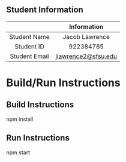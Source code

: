## Student Information

|               | Information        |
|:-------------:|:-------------:     |
| Student Name  | Jacob Lawrence     |
| Student ID    | 922384785          |
| Student Email | jlawrence2@sfsu.edu|



# Build/Run Instructions

## Build Instructions
npm install

## Run Instructions
npm start
